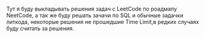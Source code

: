 Тут я буду выкладывать решения задач с LeetCode по роадмапу NeetCode, а так же буду решать зачачи по SQL и обычные задачки литкода, некоторые решения не прошедшие Time Limit,в редких случаях буду считать за решения.